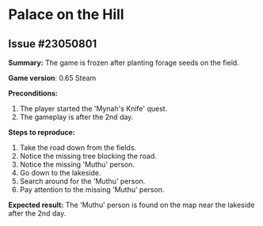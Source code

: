 # Palace on the Hill

## Issue #23050801

**Summary:** The game is frozen after planting forage seeds on the field.

**Game version**: 0.65 Steam

**Preconditions:**

1. The player started the 'Mynah's Knife' quest.
2. The gameplay is after the 2nd day.

**Steps to reproduce:**

1. Take the road down from the fields.
2. Notice the missing tree blocking the road.
3. Notice the missing 'Muthu' person.
4. Go down to the lakeside.
5. Search around for the 'Muthu' person.
6. Pay attention to the missing 'Muthu' person.

**Expected result:** The 'Muthu' person is found on the map near the lakeside after the 2nd day.
